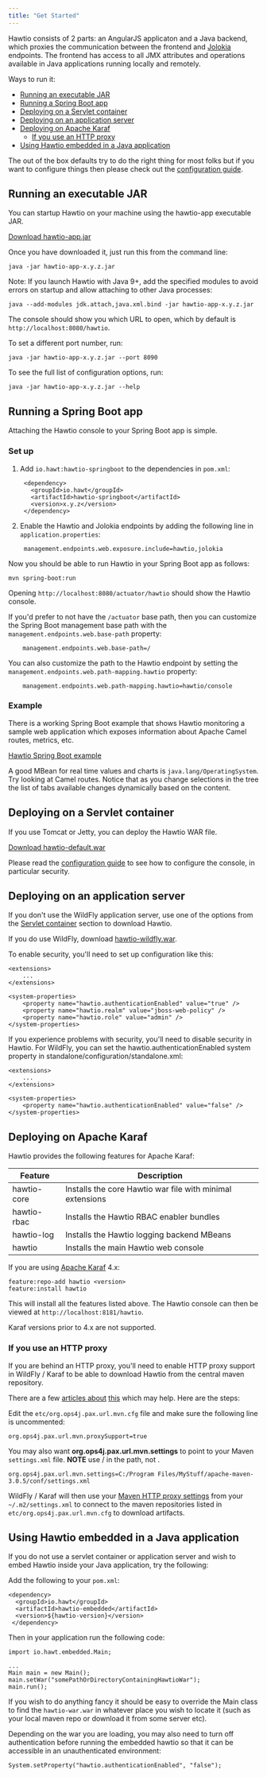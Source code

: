```yaml
---
title: "Get Started"
---
```


Hawtio consists of 2 parts: an AngularJS applicaton and a Java backend, which proxies the communication between the frontend and [Jolokia](https://jolokia.org/) endpoints. The frontend has access to all JMX attributes and operations available in Java applications running locally and remotely.

Ways to run it:
- [Running an executable JAR](#running-an-executable-jar)
- [Running a Spring Boot app](#running-a-spring-boot-app)
- [Deploying on a Servlet container](#deploying-on-a-servlet-container)
- [Deploying on an application server](#deploying-on-an-application-server)
- [Deploying on Apache Karaf](#deploying-on-apache-karaf)
    - [If you use an HTTP proxy](#if-you-use-an-http-proxy)
- [Using Hawtio embedded in a Java application](#using-hawtio-embedded-in-a-java-application)

The out of the box defaults try to do the right thing for most folks but if you want to configure things then please check out the [configuration guide](../configuration/).

## Running an executable JAR

You can startup Hawtio on your machine using the hawtio-app executable JAR.

<a class="btn btn-primary" href="https://github.com/hawtio/hawtio/releases/latest" target="_blank">Download hawtio-app.jar</a>

Once you have downloaded it, just run this from the command line:

    java -jar hawtio-app-x.y.z.jar

Note: If you launch Hawtio with Java 9+, add the specified modules to avoid errors on startup and allow attaching to other Java processes:

    java --add-modules jdk.attach,java.xml.bind -jar hawtio-app-x.y.z.jar

The console should show you which URL to open, which by default is `http://localhost:8080/hawtio`.

To set a different port number, run:

    java -jar hawtio-app-x.y.z.jar --port 8090

To see the full list of configuration options, run:

    java -jar hawtio-app-x.y.z.jar --help


## Running a Spring Boot app

Attaching the Hawtio console to your Spring Boot app is simple.

### Set up

1. Add `io.hawt:hawtio-springboot` to the dependencies in `pom.xml`:

        <dependency>
          <groupId>io.hawt</groupId>
          <artifactId>hawtio-springboot</artifactId>
          <version>x.y.z</version>
        </dependency>

2. Enable the Hawtio and Jolokia endpoints by adding the following line in `application.properties`:

        management.endpoints.web.exposure.include=hawtio,jolokia

Now you should be able to run Hawtio in your Spring Boot app as follows:

    mvn spring-boot:run

Opening `http://localhost:8080/actuator/hawtio` should show the Hawtio console.

If you'd prefer to not have the `/actuator` base path, then you can customize the Spring Boot management base path with the `management.endpoints.web.base-path` property:

        management.endpoints.web.base-path=/

You can also customize the path to the Hawtio endpoint by setting the `management.endpoints.web.path-mapping.hawtio` property:

        management.endpoints.web.path-mapping.hawtio=hawtio/console

### Example

There is a working Spring Boot example that shows Hawtio monitoring a sample web application which exposes information about Apache Camel routes, metrics, etc.

<a class="btn btn-large btn-primary" href="https://github.com/hawtio/hawtio/tree/master/examples/springboot" target="_blank">Hawtio Spring Boot example</a>

A good MBean for real time values and charts is `java.lang/OperatingSystem`. Try looking at Camel routes. Notice that as you change selections in the tree the list of tabs available changes dynamically based on the content.


## Deploying on a Servlet container

If you use Tomcat or Jetty, you can deploy the Hawtio WAR file.

<a class="btn btn-primary" href="https://github.com/hawtio/hawtio/releases/latest" target="_blank">Download hawtio-default.war</a>

Please read the [configuration guide](../configuration/) to see how to configure the console, in particular security.


## Deploying on an application server

If you don't use the WildFly application server, use one of the options from the [Servlet container](#deploying-on-a-servlet-container) section to download Hawtio.

If you do use WildFly, download <a href="https://github.com/hawtio/hawtio/releases/latest" target="_blank">hawtio-wildfly.war</a>.

To enable security, you'll need to set up configuration like this:

    <extensions>
        ...
    </extensions>

    <system-properties>
        <property name="hawtio.authenticationEnabled" value="true" />
        <property name="hawtio.realm" value="jboss-web-policy" />
        <property name="hawtio.role" value="admin" />
    </system-properties>

If you experience problems with security, you'll need to disable security in Hawtio. For WildFly, you can set the hawtio.authenticationEnabled system property in standalone/configuration/standalone.xml:

    <extensions>
        ...
    </extensions>

    <system-properties>
        <property name="hawtio.authenticationEnabled" value="false" />
    </system-properties>


## Deploying on Apache Karaf

Hawtio provides the following features for Apache Karaf:

<div class="table-responsive">
<table class="table table-striped table-condensed table-hover">
  <thead>
  <tr>
    <th>Feature</th>
    <th>Description</th>
  </tr>
  </thead>
  <tbody>
  <tr>
    <td>hawtio-core</td>
    <td>Installs the core Hawtio war file with minimal extensions</td>
  </tr>
  <tr>
    <td>hawtio-rbac</td>
    <td>Installs the Hawtio RBAC enabler bundles</td>
  </tr>
  <tr>
    <td>hawtio-log</td>
    <td>Installs the Hawtio logging backend MBeans</td>
  </tr>
  <tr>
    <td>hawtio</td>
    <td>Installs the main Hawtio web console</td>
  </tr>
</table>
</div>

If you are using [Apache Karaf](https://karaf.apache.org/) 4.x:

    feature:repo-add hawtio <version>
    feature:install hawtio

This will install all the features listed above. The Hawtio console can then be viewed at `http://localhost:8181/hawtio`.

Karaf versions prior to 4.x are not supported.

### If you use an HTTP proxy

If you are behind an HTTP proxy, you'll need to enable HTTP proxy support in WildFly / Karaf to be able to download Hawtio from the central maven repository.

There are a few [articles about](https://mpashworth.wordpress.com/2012/09/27/installing-apache-karaf-features-behind-a-firewall/) [this](https://stackoverflow.com/questions/9922467/how-to-setup-a-proxy-for-apache-karaf) which may help. Here are the steps:

Edit the `etc/org.ops4j.pax.url.mvn.cfg` file and make sure the following line is uncommented:

    org.ops4j.pax.url.mvn.proxySupport=true

You may also want **org.ops4j.pax.url.mvn.settings** to point to your Maven `settings.xml` file. **NOTE** use / in the path, not \.

    org.ops4j.pax.url.mvn.settings=C:/Program Files/MyStuff/apache-maven-3.0.5/conf/settings.xml

WildFly / Karaf will then use your [Maven HTTP proxy settings](https://maven.apache.org/guides/mini/guide-proxies.html) from your `~/.m2/settings.xml` to connect to the maven repositories listed in `etc/org.ops4j.pax.url.mvn.cfg` to download artifacts.


## Using Hawtio embedded in a Java application

If you do not use a servlet container or application server and wish to embed Hawtio inside your Java application, try the following:

Add the following to your `pom.xml`:

    <dependency>
      <groupId>io.hawt</groupId>
      <artifactId>hawtio-embedded</artifactId>
      <version>${hawtio-version}</version>
     </dependency>

Then in your application run the following code:

    import io.hawt.embedded.Main;

    ...
    Main main = new Main();
    main.setWar("somePathOrDirectoryContainingHawtioWar");
    main.run();

If you wish to do anything fancy it should be easy to override the Main class to find the `hawtio-war.war` in whatever place you wish to locate it (such as your local maven repo or download it from some server etc).

Depending on the war you are loading, you may also need to turn off authentication before running the embedded hawtio so that it can be accessible in an unauthenticated environment:

    System.setProperty("hawtio.authenticationEnabled", "false");
